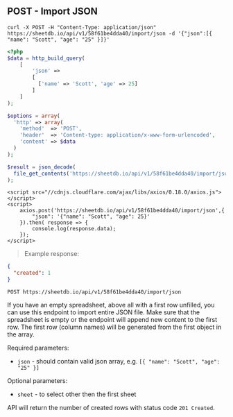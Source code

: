 ## POST - Import JSON

```shell
curl -X POST -H "Content-Type: application/json" https://sheetdb.io/api/v1/58f61be4dda40/import/json -d '{"json":[{ "name": "Scott", "age": "25" }]}'
```

```php
<?php
$data = http_build_query(
    [
        'json' =>
        [
          ['name' => 'Scott', 'age' => 25]
        ]
    ]
);

$options = array(
  'http' => array(
    'method'  => 'POST',
    'header'  => 'Content-type: application/x-www-form-urlencoded',
    'content' => $data
  )
);

$result = json_decode(
  file_get_contents('https://sheetdb.io/api/v1/58f61be4dda40/import/json', false, stream_context_create($options))
);
```

```html--javascript
<script src="//cdnjs.cloudflare.com/ajax/libs/axios/0.18.0/axios.js"></script>
<script>
    axios.post('https://sheetdb.io/api/v1/58f61be4dda40/import/json',{
        "json": '{"name": "Scott", "age": 25}'
    }).then( response => {
        console.log(response.data);
    });
</script>
```

> Example response:

```json
{
  "created": 1
}
```

`POST https://sheetdb.io/api/v1/58f61be4dda40/import/json`

If you have an empty spreadsheet, above all with a first row unfilled, you can use this endpoint to import entire JSON file. Make sure that the spreadsheet is empty or the endpoint will append new content to the first row. The first row (column names) will be generated from the first object in the array.

Required parameters:

* `json` - should contain valid json array, e.g. `[{ "name": "Scott", "age": "25" }]`

Optional parameters:

* `sheet` - to select other then the first sheet

API will return the number of created rows with status code `201 Created`.
